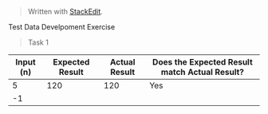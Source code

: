 


> Written with [StackEdit](https://stackedit.io/).

Test Data Develpoment Exercise

>Task 1

|Input (n)|Expected Result|Actual Result|Does the Expected Result match Actual Result?|
|-|-|-|-|
|5|120|120|Yes|
|-1|